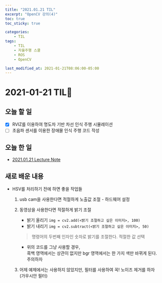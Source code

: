 ```yaml
---
title: "2021.01.21 TIL"
excerpt: "OpenCV 강의(4)"
toc: true
toc_sticky: true

categories:
    - TIL 
tags:
    - TIL
    - 자율주행 스쿨
    - ROS
    - OpenCV

last_modified_at: 2021-01-21T08:06:00-05:00
---
```

 
# 2021-01-21 TIL📓
## 오늘 할 일
- [x] RVIZ를 이용하여 명도차 기반 차선 인식 주행 시뮬레이션
- [ ] 초음파 센서를 이용한 장애물 인식 주행 코드 작성

## 오늘 한 일
- [2021.01.21 Lecture Note](https://churry75.github.io/자율주행스쿨강의/210121-lecture_01/)

## 새로 배운 내용
- HSV를 처리하기 전에 하면 좋을 작업들
    1. usb cam을 사용한다면 적절하게 노출값 조절 - 하드웨어 설정
    2. 동영상을 사용한다면 적절하게 밝기 조절
        - 밝기 올리기
            `img = cv2.add(<밝기 조절하고 싶은 이미지>, 100)`
        - 밝기 내리기
            `img = cv2.subtract(<밝기 조절하고 싶은 이미지>, 50)`

        > 명령어의 두번째 인자인 숫자로 밝기를 조절한다. 적절한 값 선택 

        - 위의 코드를 그냥 사용할 경우,\
          흑백 영역에서는 상관이 없지만 bgr 영역에서는 한 가지 색만 바뀌게 된다. 주의하자
    3. 어제 예제에서는 사용하지 않았지만, 필터를 사용하여 꼭! 노이즈 제거를 하자(가우시안 필터)

 
